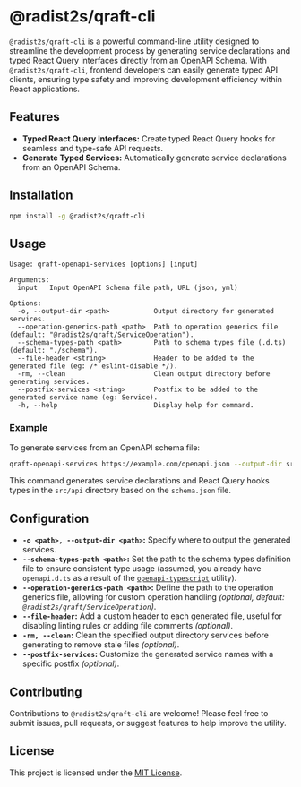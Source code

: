 # @radist2s/qraft-cli

`@radist2s/qraft-cli` is a powerful command-line utility designed to streamline the development process by generating service declarations and typed React Query interfaces directly from an OpenAPI Schema. With `@radist2s/qraft-cli`, frontend developers can easily generate typed API clients, ensuring type safety and improving development efficiency within React applications.

## Features

- **Typed React Query Interfaces:** Create typed React Query hooks for seamless and type-safe API requests.
- **Generate Typed Services:** Automatically generate service declarations from an OpenAPI Schema.

## Installation

```bash
npm install -g @radist2s/qraft-cli
```

## Usage

```
Usage: qraft-openapi-services [options] [input]

Arguments:
  input   Input OpenAPI Schema file path, URL (json, yml)

Options:
  -o, --output-dir <path>           Output directory for generated services.
  --operation-generics-path <path>  Path to operation generics file (default: "@radist2s/qraft/ServiceOperation").
  --schema-types-path <path>        Path to schema types file (.d.ts) (default: "./schema").
  --file-header <string>            Header to be added to the generated file (eg: /* eslint-disable */).
  -rm, --clean                      Clean output directory before generating services.
  --postfix-services <string>       Postfix to be added to the generated service name (eg: Service).
  -h, --help                        Display help for command.
```

### Example

To generate services from an OpenAPI schema file:

```bash
qraft-openapi-services https://example.com/openapi.json --output-dir src/api --schema-types-path ../openapi.d.ts
```

This command generates service declarations and React Query hooks types in the `src/api` directory based on the `schema.json` file.

## Configuration

- **`-o <path>, --output-dir <path>`:** Specify where to output the generated services.
- **`--schema-types-path <path>`:** Set the path to the schema types definition file to ensure consistent type usage (assumed, you already have `openapi.d.ts` as a result of the [`openapi-typescript`](https://github.com/drwpow/openapi-typescript) utility).
- **`--operation-generics-path <path>`:** Define the path to the operation generics file, allowing for custom operation handling _(optional, default: `@radist2s/qraft/ServiceOperation`)_.
- **`--file-header`:** Add a custom header to each generated file, useful for disabling linting rules or adding file comments _(optional)_.
- **`-rm, --clean`:** Clean the specified output directory services before generating to remove stale files _(optional)_.
- **`--postfix-services`:** Customize the generated service names with a specific postfix _(optional)_.

## Contributing

Contributions to `@radist2s/qraft-cli` are welcome! Please feel free to submit issues, pull requests, or suggest features to help improve the utility.

## License

This project is licensed under the [MIT License](https://opensource.org/license/mit/).
